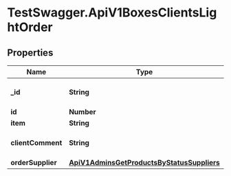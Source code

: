 # TestSwagger.ApiV1BoxesClientsLightOrder

## Properties

Name | Type | Description | Notes
------------ | ------------- | ------------- | -------------
**_id** | **String** | GUID продукта в базе данных | [optional] 
**id** | **Number** | id заказ. | [optional] 
**item** | **String** |  | [optional] 
**clientComment** | **String** | Комментарии к товару, от клиента. | [optional] 
**orderSupplier** | [**ApiV1AdminsGetProductsByStatusSuppliers**](ApiV1AdminsGetProductsByStatusSuppliers.md) |  | [optional] 


